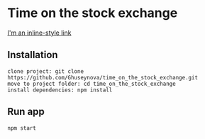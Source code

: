 # Time on the stock exchange

[I'm an inline-style link](Demo)

## Installation

    clone project: git clone https://github.com/Ghuseynova/time_on_the_stock_exchange.git
    move to project folder: cd time_on_the_stock_exchange
    install dependencies: npm install

## Run app

    npm start
